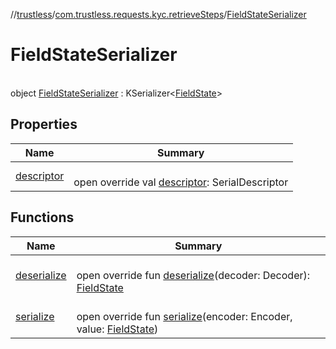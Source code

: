 //[trustless](../../../index.md)/[com.trustless.requests.kyc.retrieveSteps](../index.md)/[FieldStateSerializer](index.md)

# FieldStateSerializer

\
object [FieldStateSerializer](index.md) : KSerializer&lt;[FieldState](../-field-state/index.md)&gt;

## Properties

| Name | Summary |
|---|---|
| [descriptor](descriptor.md) | <br>open override val [descriptor](descriptor.md): SerialDescriptor |

## Functions

| Name | Summary |
|---|---|
| [deserialize](deserialize.md) | <br>open override fun [deserialize](deserialize.md)(decoder: Decoder): [FieldState](../-field-state/index.md) |
| [serialize](serialize.md) | <br>open override fun [serialize](serialize.md)(encoder: Encoder, value: [FieldState](../-field-state/index.md)) |
